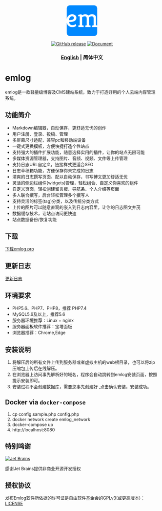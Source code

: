 <p align="center">
  <img src="./admin/views/images/logo.png" width=100 />
</p>
<p align="center">
	<a href="https://github.com/emlog/emlog-ml/releases/latest"><img src="https://img.shields.io/github/v/release/emlog/emlog-ml?logo=github" alt="GitHub release" /></a>
	<a href="https://emlog.io/docs/#/"><img src="https://img.shields.io/badge/docsify-document-brightgreen" alt="Document" /></a>
</p>

<h3 align="center">

[English](/README.md) | 简体中文

</h3>

# emlog

emlog是一款轻量级博客及CMS建站系统，致力于打造好用的个人云端内容管理系统。

## 功能简介

* Markdown编辑器，自动保存，更舒适无忧的创作
* 用户注册、登录、投稿、管理
* 多屏幕尺寸适配，兼容pc和移动端设备
* 一键式更换模板，方便快捷打造个性站点
* 支持强大的插件扩展功能，随意选择实用的插件，让你的站点无限可能
* 多媒体资源管理器，支持图片、音频、视频、文件等上传管理
* 支持日志URL自定义，链接样式更适合SEO
* 日志草稿箱功能，方便保存你未完成的日志
* 清爽的日志撰写页面、配以自动保存，书写博文更加舒适无忧
* 灵活的侧边栏组件(widgets)管理，轻松组合、自定义你喜欢的组件
* 自定义页面，轻松创建留言板、导航条、个人介绍等页面
* 多人联合撰写，后台轻松管理多个撰写人
* 支持灵活的标签(tag)分类，以及传统分类方式
* 上传的图片可以随意直观的嵌入到日志内容里，让你的日志图文并茂
* 数据缓存技术，让站点访问更快速
* 站点数据备份/恢复功能

## 下载

[下载emlog pro](https://emlog.io/download)

## 更新日志

[更新日志](https://emlog.io/docs/#/changelog)

## 环境要求

* PHP5.6、PHP7、PHP8，推荐 PHP7.4
* MySQL5.6及以上，推荐5.6
* 服务器环境推荐：Linux + nginx
* 服务器面板软件推荐：宝塔面板
* 浏览器推荐：Chrome,Edge

## 安装说明

1. 将解压后的所有文件上传到服务器或者虚拟主机的web根目录，也可以将zip压缩包上传后在线解压。
2. 在浏览器上访问事先解析好的域名，程序会自动跳转到emlog安装页面，按照提示安装即可。
3. 安装过程不会创建数据库，需要您事先创建好 ,点击确认安装，安装成功。

## Docker via `docker-compose`

1. cp config.sample.php config.php
2. docker network create emlog_network
3. docker-compose up
4. http://localhost:8080

## 特别鸣谢

[![Jet Brains](https://raw.githubusercontent.com/kainonly/ngx-bit/main/resource/jetbrains.svg)](https://www.jetbrains.com/)

感谢Jet Brains提供非商业开源开发授权

## 授权协议

发布Emlog软件所依据的许可证是自由软件基金会的GPLv3(或更高版本)：[LICENSE](/license.txt)